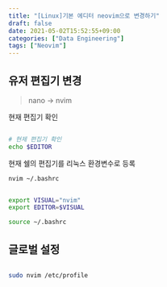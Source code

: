 ```yaml
---
title: "[Linux]기본 에디터 neovim으로 변경하기"
draft: false
date: 2021-05-02T15:52:55+09:00
categories: ["Data Engineering"]
tags: ["Neovim"]
---
```


## 유저 편집기 변경

> nano -> nvim

현재 편집기 확인

```bash

# 현제 편집기 확인
echo $EDITOR
```

현재 쉘의 편집기를 리눅스 환경변수로 등록

```bash
nvim ~/.bashrc


export VISUAL="nvim"
export EDITOR=$VISUAL

source ~/.bashrc
```

## 글로벌 설정

```bash

sudo nvim /etc/profile

```
